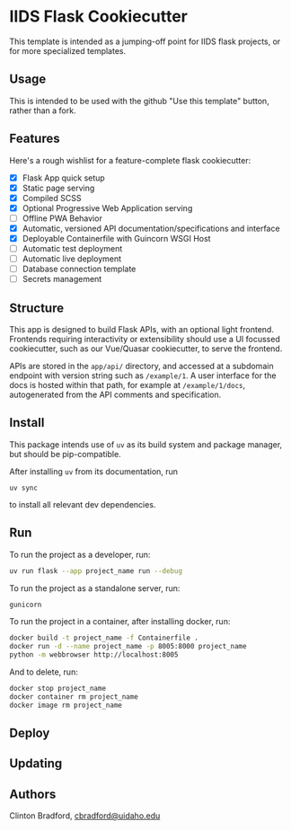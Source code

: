 # IIDS Flask Cookiecutter

This template is intended as a jumping-off point for IIDS flask projects, or for more specialized templates.

## Usage

This is intended to be used with the github "Use this template" button, rather than a fork.

## Features

Here's a rough wishlist for a feature-complete flask cookiecutter:

- [x] Flask App quick setup
- [x] Static page serving
- [x] Compiled SCSS
- [x] Optional Progressive Web Application serving
- [ ] Offline PWA Behavior
- [x] Automatic, versioned API documentation/specifications and interface
- [x] Deployable Containerfile with Guincorn WSGI Host
- [ ] Automatic test deployment
- [ ] Automatic live deployment
- [ ] Database connection template
- [ ] Secrets management

## Structure

This app is designed to build Flask APIs, with an optional light frontend. Frontends requiring interactivity or extensibility should use a UI focussed cookiecutter, such as our Vue/Quasar cookiecutter, to serve the frontend.

APIs are stored in the `app/api/` directory, and accessed at a subdomain endpoint with version string such as `/example/1`. A user interface for the docs is hosted within that path, for example at `/example/1/docs`, autogenerated from the API comments and specification.

## Install

This package intends use of `uv` as its build system and package manager, but should be pip-compatible.

After installing `uv` from its documentation, run

```
uv sync
```

to install all relevant dev dependencies.

## Run

To run the project as a developer, run:

```bash
uv run flask --app project_name run --debug
```

To run the project as a standalone server, run:

```bash
gunicorn
```

To run the project in a container, after installing docker, run:

```bash
docker build -t project_name -f Containerfile .
docker run -d --name project_name -p 8005:8000 project_name
python -m webbrowser http://localhost:8005
```

And to delete, run:

```bash
docker stop project_name
docker container rm project_name
docker image rm project_name
```

## Deploy

## Updating

## Authors

Clinton Bradford, cbradford@uidaho.edu
